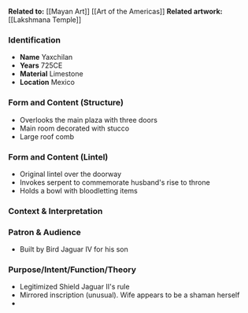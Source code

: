 **Related to:** [[Mayan Art]] [[Art of the Americas]]
**Related artwork:** [[Lakshmana Temple]]
 

### Identification
- **Name** Yaxchilan
- **Years** 725CE
- **Material** Limestone
- **Location** Mexico

### Form and Content (Structure)
- Overlooks the main plaza with three doors
- Main room decorated with stucco
- Large roof comb

### Form and Content (Lintel)
- Original lintel over the doorway
- Invokes serpent to commemorate husband's rise to throne
- Holds a bowl with bloodletting items

### Context & Interpretation


### Patron & Audience
- Built by Bird Jaguar IV for his son

### Purpose/Intent/Function/Theory
- Legitimized Shield Jaguar II's rule
- Mirrored inscription (unusual). Wife appears to be a shaman herself
- 